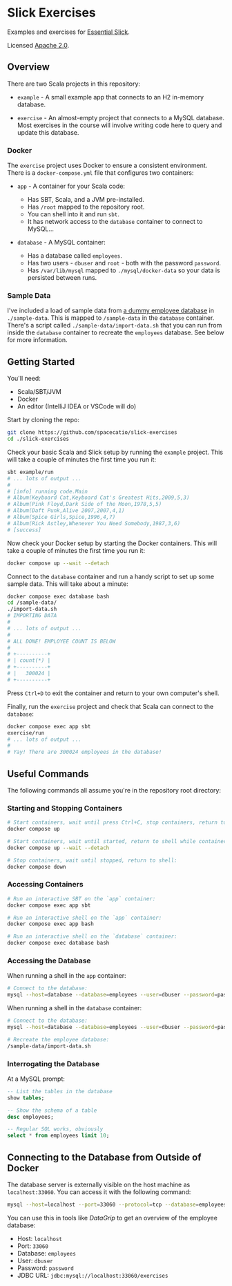 # Slick Exercises

Examples and exercises for
[Essential Slick](https://underscore.io/training/courses/essential-slick).

Licensed [Apache 2.0](https://www.apache.org/licenses/LICENSE-2.0).

## Overview

There are two Scala projects in this repository:

- `example` - A small example app that connects to an H2 in-memory database.

- `exercise` - An almost-empty project that connects to a MySQL database.
  Most exercises in the course will involve writing code here
  to query and update this database.

### Docker

The `exercise` project uses Docker to ensure a consistent environment.
There is a `docker-compose.yml` file that configures two containers:

- `app` - A container for your Scala code:

  - Has SBT, Scala, and a JVM pre-installed.
  - Has `/root` mapped to the repository root.
  - You can shell into it and run `sbt`.
  - It has network access to the `database` container to connect to MySQL...

- `database` - A MySQL container:

  - Has a database called `employees`.
  - Has two users - `dbuser` and `root` - both with the password `password`.
  - Has `/var/lib/mysql` mapped to `./mysql/docker-data` so your data is persisted between runs.

### Sample Data

I've included a load of sample data from
[a dummy employee database](https://github.com/datacharmer/test_db) in `./sample-data`.
This is mapped to `/sample-data` in the `database` container.
There's a script called `./sample-data/import-data.sh`
that you can run from inside the `database` container to recreate the `employees` database.
See below for more information.

## Getting Started

You'll need:

- Scala/SBT/JVM
- Docker
- An editor (IntelliJ IDEA or VSCode will do)

Start by cloning the repo:

```bash
git clone https://github.com/spacecatio/slick-exercises
cd ./slick-exercises
```

Check your basic Scala and Slick setup by running the `example` project.
This will take a couple of minutes the first time you run it:

```bash
sbt example/run
# ... lots of output ...
#
# [info] running code.Main
# Album(Keyboard Cat,Keyboard Cat's Greatest Hits,2009,5,3)
# Album(Pink Floyd,Dark Side of the Moon,1978,5,5)
# Album(Daft Punk,Alive 2007,2007,4,1)
# Album(Spice Girls,Spice,1996,4,7)
# Album(Rick Astley,Whenever You Need Somebody,1987,3,6)
# [success]
```

Now check your Docker setup by starting the Docker containers.
This will take a couple of minutes the first time you run it:

```bash
docker compose up --wait --detach
```

Connect to the `database` container and run a handy script to set up some sample data.
This will take about a minute:

```bash
docker compose exec database bash
cd /sample-data/
./import-data.sh
# IMPORTING DATA
#
# ... lots of output ...
#
# ALL DONE! EMPLOYEE COUNT IS BELOW
#
# +----------+
# | count(*) |
# +----------+
# |   300024 |
# +----------+
```

Press `Ctrl+D` to exit the container and return to your own computer's shell.

Finally, run the `exercise` project and check that Scala can connect to the `database`:

```bash
docker compose exec app sbt
exercise/run
# ... lots of output ...
#
# Yay! There are 300024 employees in the database!
```

## Useful Commands

The following commands all assume you're in the repository root directory:

### Starting and Stopping Containers

```bash
# Start containers, wait until press Ctrl+C, stop containers, return to shell:
docker compose up

# Start containers, wait until started, return to shell while containers still running:
docker compose up --wait --detach

# Stop containers, wait until stopped, return to shell:
docker compose down
```

### Accessing Containers

```bash
# Run an interactive SBT on the `app` container:
docker compose exec app sbt

# Run an interactive shell on the `app` container:
docker compose exec app bash

# Run an interactive shell on the `database` container:
docker compose exec database bash
```

### Accessing the Database

When running a shell in the `app` container:

```bash
# Connect to the database:
mysql --host=database --database=employees --user=dbuser --password=password
```

When running a shell in the `database` container:

```bash
# Connect to the database:
mysql --host=database --database=employees --user=dbuser --password=password

# Recreate the employee database:
/sample-data/import-data.sh
```

### Interrogating the Database

At a MySQL prompt:

```sql
-- List the tables in the database
show tables;

-- Show the schema of a table
desc employees;

-- Regular SQL works, obviously
select * from employees limit 10;
```

## Connecting to the Database from Outside of Docker

The database server is externally visible on the host machine as `localhost:33060`.
You can access it with the following command:

```bash
mysql --host=localhost --port=33060 --protocol=tcp --database=employees --user=dbuser --password=password
```

You can use this in tools like _DataGrip_ to get an overview of the employee database:

- Host: `localhost`
- Port: `33060`
- Database: `employees`
- User: `dbuser`
- Password: `password`
- JDBC URL: `jdbc:mysql://localhost:33060/exercises`

